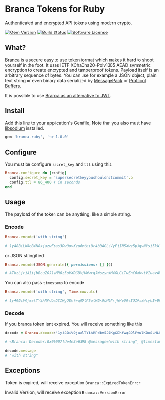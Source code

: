 #  Branca Tokens for Ruby

Authenticated and encrypted API tokens using modern crypto.

[![Gem Version](https://badge.fury.io/rb/branca-ruby.svg)](https://badge.fury.io/rb/branca-ruby)
[![Build Status](https://travis-ci.com/thadeu/branca-ruby.svg?branch=main)](https://travis-ci.com/thadeu/branca-ruby)
[![Software License](https://img.shields.io/badge/license-MIT-brightgreen.svg?style=flat-square)](LICENSE)

## What?

[Branca](https://github.com/thadeu/branca-ruby) is a secure easy to use token format which makes it hard to shoot yourself in the foot. It uses IETF XChaCha20-Poly1305 AEAD symmetric encryption to create encrypted and tamperproof tokens. Payload itself is an arbitrary sequence of bytes. You can use for example a JSON object, plain text string or even binary data serialized by [MessagePack](http://msgpack.org/) or [Protocol Buffers](https://developers.google.com/protocol-buffers/).

It is possible to use [Branca as an alternative to JWT](https://appelsiini.net/2017/branca-alternative-to-jwt/).

## Install

Add this line to your application's Gemfile, Note that you also must have [libsodium](https://download.libsodium.org/doc/) installed.

```ruby
gem 'branca-ruby', '~> 1.0.0'
```

## Configure

You must be configure `secret_key` and `ttl` using this.

```ruby
Branca.configure do |config|
  config.secret_key = 'supersecretkeyyoushouldnotcommit'.b
  config.ttl = 86_400 # in seconds
end
```

## Usage

The payload of the token can be anything, like a simple string.

### Encode

```ruby
Branca.encode('with string')

# 1y48BiLKOcB4N8xjazwFpas3DwOovXzu6vtbiUr4bDAGLaVyFjIN5Xwz5p3qvNYsi5kWjk7ilgnS
```

or JSON stringified

```ruby
Branca.encode(JSON.generate({ permissions: [] }))

# ATkzLjriA1ijbBcuZOJ1zMR0z5oVXDGDVjUWwrqJWszynAM4GLGiTwZnC6nUvtVIuavAVCMbwcsYqlYKejOI4
```

You can also pass `timestamp` to encode

```ruby
Branca.encode('with string', Time.now.utc)

# 1y48BiV0jaalTYiARPdbm52IKgGEhfwq8DlP9ulKBx8LMLFrjNKe88vIGIUxsWzybIwBhmVvIam5
```

### Decode

If you branca token isnt expired. You will receive something like this

```ruby
decode = Branca.decode('1y48BiV0jaalTYiARPdbm52IKgGEhfwq8DlP9ulKBx8LMLFrjNKe88vIGIUxsWzybIwBhmVvIam5')

# <Branca::Decoder:0x00007fde4e3e6398 @message="with string", @timestamp=2020-10-27 03:44:03 UTC>

decode.message
# "with string"
```

## Exceptions

Token is expired, will receive exception `Branca::ExpiredTokenError`

Invalid Version, will receive exception `Branca::VersionError`